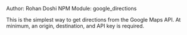 Author: Rohan Doshi
NPM Module: google_directions

This is the simplest way to get directions from the Google Maps API.
At minimum, an origin, destination, and API key is required.